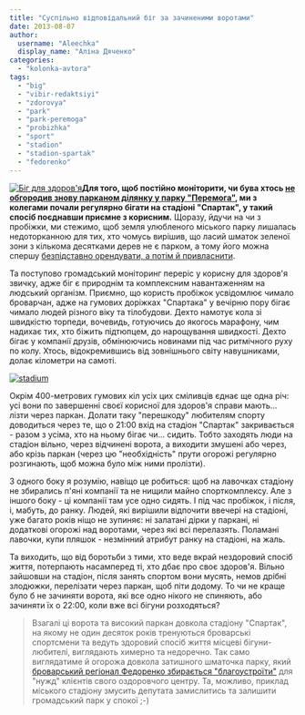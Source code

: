 ```yaml
---
title: "Суспільно відповідальний біг за зачиненими воротами"
date: 2013-08-07
author: 
  username: "Aleechka"
  display_name: "Аліна Дяченко"
categories: 
  - "kolonka-avtora"
tags: 
  - "big"
  - "vibir-redaktsiyi"
  - "zdorovya"
  - "park"
  - "park-peremoga"
  - "probizhka"
  - "sport"
  - "stadion"
  - "stadion-spartak"
  - "fedorenko"
---
```


[![Біг для здоров'я](https://mpz.brovary.org/wp-content/uploads/2013/08/Big-dlya-zdorovya.jpg)](https://mpz.brovary.org/wp-content/uploads/2013/08/Big-dlya-zdorovya.jpg)**Для того, щоб постійно моніторити, чи бува хтось [не обгородив знову парканом ділянку у парку "Перемога"](https://mpz.brovary.org/25-travnya-u-brovarah-zvilnyatimut-miskiy-park-vid-masazhista-azarova/), ми з колегами почали регулярно бігати на стадіоні "Спартак", у такий спосіб поєднавши приємне з корисним.** Щоразу, йдучи на чи з пробіжки, ми стежимо, щоб земля улюбленого міського парку лишалась недоторканною для тих, хто чомусь вирішив, що ласий шматок зеленої зони з кількома десятками дерев не є парком, а тому його можна спершу [безпідставно орендувати, а потім й привласнити](https://mpz.brovary.org/park-peremoga-u-nebezpeci/).

Та поступово громадський моніторинг переріс у корисну для здоров'я звичку, адже біг є природнім та комплексним навантаженням на людський організм. Приємно, що користь пробіжок усвідомлює чимало броварчан, адже на гумових доріжках "Спартака" у вечірню пору бігає чимало людей різного віку та тілобудови. Дехто намотує кола зі швидкістю торпеди, вочевидь, готуючись до якогось марафону, чим надихає тих, хто біжить підтюпцем, до нарощування швидкості. Дехто бігає у компанії друзів, обмінюючись новинами під час ритмічного руху по колу. Хтось, відокремившись від зовнішнього світу навушниками, долає кілометри на самоті.

[![stadium](https://mpz.brovary.org/wp-content/uploads/2013/08/stadium.jpg)](https://mpz.brovary.org/wp-content/uploads/2013/08/stadium.jpg)

Окрім 400-метрових гумових кіл усіх цих сміливців єднає ще одна річ: усі вони по завершенні своєї корисної для здоров'я справи мають... лізти через паркан. Долати таку "перешкоду" любителям спорту доводиться через те, що о 21:00 вхід на стадіон "Спартак" закривається - разом з усіма, хто на ньому бігає чи... сидить. Тобто заходять люди на стадіон вільно, через відчинені ворота, а виходити змушені або через, або крізь паркан (через цю "необхідність" прути огорожі регулярно розгинають, щоб можна було між ними пролізти).

З одного боку я розумію, навіщо це робиться: щоб на лавочках стадіону не збирались п'яні компанії та не нищили майно спорткомплексу. Але з іншого боку - ці компанії там усе одно сидять. І під час пробіжок, і після, і, мабуть, до ранку. Людей, які вирішили відпочити ввечері на стадіоні, уже багато років ніщо не зупиняє: ні залатані дірки у паркані, ні додаткові огорожі над воротами, через які всі перелазять. Поламані лавочки, купи пляшок - незмінний атрибут ранку на стадіоні, на жаль.

Та виходить, що від боротьби з тими, хто веде вкрай нездоровий спосіб життя, потерпають насамперед ті, хто дбає про своє здоров'я. Вільно зайшовши на стадіон, після занять спортом вони мусять, немов дрібні злодюжки, перелізати через паркан, щоб піти додому. То чи не краще було б не зачиняти ворота, які все одно нікого не спиняють, або зачиняти їх о 22:00, коли вже всі бігуни розходяться?

> Взагалі ці ворота та високий паркан довкола стадіону "Спартак", на якому не один десяток років тренуються броварські спортсмени та ведуть здоровий спосіб життя місцеві бігуни-любителі, виглядають химерно та недоречно. Так само виглядатиме й огорожа довкола затишного шматочка парку, який [броварський регіонал Федоренко збирається "благоустроїти"](https://mpz.brovary.org/u-brovarah-did-moroz-prosit-deputativ-ne-chipaty-park-peremoga/) для "нужд" клієнтів свого оздоровчого центру. Та, можливо, приклад міського стадіону змусить депутата замислитись та залишити громадський парк у спокої ;-)
